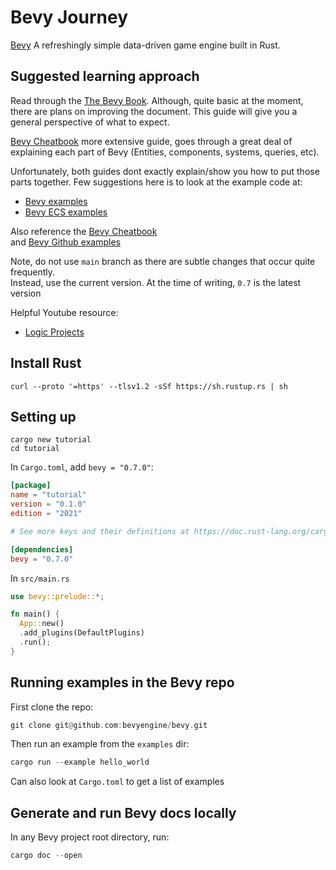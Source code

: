 # Bevy Journey

[Bevy](https://bevyengine.org/) A refreshingly simple data-driven game engine built in Rust.

## Suggested learning approach

Read through the [The Bevy Book](https://bevyengine.org/learn/book/introduction). Although, quite basic at the moment, there are plans on improving the document.
This guide will give you a general perspective of what to expect.

[Bevy Cheatbook](https://bevy-cheatbook.github.io) more extensive guide, goes through a great deal of explaining each part of Bevy (Entities, components, systems, queries, etc).

Unfortunately, both guides dont exactly explain/show you how to put those parts together. Few suggestions here is to look at the example code at:

- [Bevy examples](https://github.com/bevyengine/bevy/tree/v0.5.0/examples)
- [Bevy ECS examples](https://github.com/bevyengine/bevy/blob/v0.5.0/crates/bevy_ecs/examples)

Also reference the [Bevy Cheatbook](https://bevy-cheatbook.github.io/setup/getting-started.html)  
and [Bevy Github examples](https://github.com/bevyengine/bevy/tree/main/examples)

Note, do not use `main` branch as there are subtle changes that occur quite frequently.  
Instead, use the current version. At the time of writing, `0.7` is the latest version

Helpful Youtube resource:

- [Logic Projects](https://www.youtube.com/channel/UC7v3YEDa603x_84PgCPytzA/videos)

## Install Rust

```shell
curl --proto '=https' --tlsv1.2 -sSf https://sh.rustup.rs | sh
```

## Setting up

```shell
cargo new tutorial
cd tutorial
```

In `Cargo.toml`, add `bevy = "0.7.0"`:

```toml
[package]
name = "tutorial"
version = "0.1.0"
edition = "2021"

# See more keys and their definitions at https://doc.rust-lang.org/cargo/reference/manifest.html

[dependencies]
bevy = "0.7.0"
```

In `src/main.rs`

```rust
use bevy::prelude::*;

fn main() {
  App::new()
  .add_plugins(DefaultPlugins)
  .run();
}
```

## Running examples in the Bevy repo

First clone the repo:

```rust
git clone git@github.com:bevyengine/bevy.git
```

Then run an example from the `examples` dir:

```rust
cargo run --example hello_world
```

Can also look at `Cargo.toml` to get a list of examples

## Generate and run Bevy docs locally

In any Bevy project root directory, run:

```rust
cargo doc --open
```

